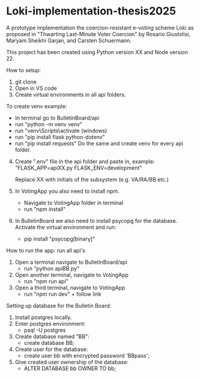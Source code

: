 # Loki-implementation-thesis2025

A prototype implementation the coercion-resistant e-voting scheme Loki as proposed in "Thwarting Last-Minute Voter Coercion" by Rosario Giustolisi, Maryam Sheikhi Garjan, and Carsten Schuermann.

This project has been created using Python version XX and Node version 22.

How to setup:

1. git clone
2. Open in VS code
3. Create virtual environments in all api folders.

To create venv example:

- In terminal go to BulletinBoard/api
- run "python -m venv venv"
- run "venv\Scripts\activate (windows)
- run "pip install flask python-dotenv"
- run "pip install requests"
  Do the same and create venv for every api folder.

4. Create ".env" file in the api folder and paste in, example:
   "FLASK_APP=apiXX.py
   FLASK_ENV=development"

   Replace XX with initials of the subsystem (e.g. VA/RA/BB etc.)

5. In VotingApp you also need to install npm.

   - Navigate to VotingApp folder in terminal
   - run "npm install"

6. In BulletinBoard we also need to install psycopg for the database.
   Activate the virtual environment and run:
   - pip install "psycopg[binary]"

How to run the app:
run all api's

1. Open a terminal navigate to BulletinBoard/api
   - run "python apiBB.py"
2. Open another terminal, navigate to VotingApp
   - run "npm run api"
3. Open a third terminal, navigate to VotingApp
   - run "npm run dev" + follow link

Setting up database for the Bulletin Board:

1. Install postgres locally.
2. Enter postgres environment:
   - psql -U postgres
3. Create database named "BB":
   - create database BB;
4. Create user for the database:
   - create user bb with encrypted password 'BBpass';
5. Give created user ownership of the database:
   - ALTER DATABASE bb OWNER TO bb;
